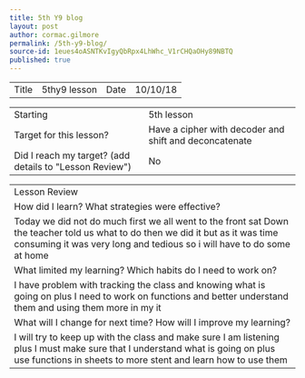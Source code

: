 ```yaml
---
title: 5th Y9 blog
layout: post
author: cormac.gilmore
permalink: /5th-y9-blog/
source-id: 1eues4oASNTKvIgyQbRpx4LhWhc_V1rCHQaOHy89NBTQ
published: true
---
```

<table>
  <tr>
    <td>Title</td>
    <td>5thy9 lesson </td>
    <td>Date</td>
    <td>10/10/18</td>
  </tr>
</table>


<table>
  <tr>
    <td>Starting </td>
    <td>5th lesson </td>
  </tr>
  <tr>
    <td>Target for this lesson?</td>
    <td>Have a cipher with decoder and shift and deconcatenate </td>
  </tr>
  <tr>
    <td>Did I reach my target? 
(add details to "Lesson Review")</td>
    <td>No </td>
  </tr>
</table>


<table>
  <tr>
    <td>Lesson Review</td>
  </tr>
  <tr>
    <td>How did I learn? What strategies were effective? </td>
  </tr>
  <tr>
    <td>Today we did not do much first we all went to the front sat Down the teacher told us what to do then we did it but as it was time consuming it was very long and tedious so i will have to do some at home </td>
  </tr>
  <tr>
    <td>What limited my learning? Which habits do I need to work on? </td>
  </tr>
  <tr>
    <td>I have problem with tracking the class and knowing what is going on plus I need to work on functions and better understand them and using them more in my it </td>
  </tr>
  <tr>
    <td>What will I change for next time? How will I improve my learning?</td>
  </tr>
  <tr>
    <td>I will try to keep up with the class and make sure I am listening plus I must make sure that I understand what is going on plus use functions in sheets to more stent and learn how to use them </td>
  </tr>
</table>


